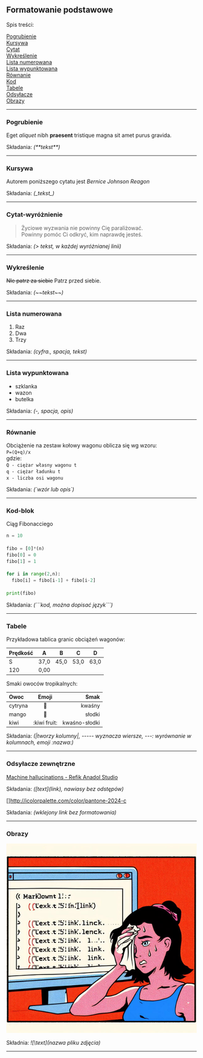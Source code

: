 ## Formatowanie podstawowe

Spis treści:

[Pogrubienie](#pogrubienie)  
[Kursywa](#kursywa)  
[Cytat](#cytat-wyróżnienie)  
[Wykreślenie](#wykreślenie)  
[Lista numerowana](#lista-numerowana)  
[Lista wypunktowana](#lista-wypunktowana)  
[Równanie](#równanie)  
[Kod](#kod-blok)  
[Tabele](#tabele)  
[Odsyłacze](#odsyłacze-zewnętrzne)  
[Obrazy](#obrazy)

---

### Pogrubienie

Eget _aliquet_ nibh **praesent** tristique magna sit amet purus gravida.

Składania: _(\*\*tekst\*\*)_

---

### Kursywa

Autorem poniższego cytatu jest _Bernice Johnson Reagon_

Składania: _(\_tekst\_)_

---

### Cytat-wyróżnienie

> Życiowe wyzwania nie powinny Cię paraliżować.  
> Powinny pomóc Ci odkryć, kim naprawdę jesteś.

Składania: _(\> tekst, w każdej wyróżnianej linii)_

---

### Wykreślenie

~~NIe patrz za siebie~~ Patrz przed siebie.

Składania: _(\~~tekst\~~)_

---

### Lista numerowana

1. Raz
2. Dwa
3. Trzy

Składania: _(cyfra., spacja, tekst)_

---

### Lista wypunktowana

- szklanka
- wazon
- butelka

Składania: _(-, spacja, opis)_

---

### Równanie

Obciążenie na zestaw kołowy wagonu oblicza się wg wzoru:  
`P=(Q+q)/x`  
gdzie:  
`Q - ciężar własny wagonu t`  
`q - ciężar ładunku t`  
`x - liczba osi wagonu`

Składania: _(\`wzór lub opis`)_

<!--oddzielić wiersze 2x spacja + Enter-->

---

### Kod-blok

Ciąg Fibonacciego

```Python
n = 10

fibo = [0]*(n)
fibo[0] = 0
fibo[1] = 1

for i in range(2,n):
  fibo[i] = fibo[i-1] + fibo[i-2]

print(fibo)
```

Składania: _(\```kod, można dopisać język\```)_

---

### Tabele

Przykładowa tablica granic obciążeń wagonów:

| Prędkość |  A   |  B   |  C   |  D   |
| :------- | :--: | :--: | :--: | :--: |
| S        | 37,0 | 45,0 | 53,0 | 63,0 |
| 120      | 0,00 |

Smaki owoców tropikalnych:

| Owoc    |    Emoji     |          Smak |
| :------ | :----------: | ------------: |
| cytryna |   :lemon:    |        kwaśny |
| mango   |   :mango:    |        słodki |
| kiwi    | :kiwi fruit: | kwaśno-słodki |

Składania: _(\|tworzy kolumny\|, \----- wyznacza wiersze, \---: wyrównanie w kolumnach, emoji \:nazwa:)_

---

### Odsyłacze zewnętrzne

[Machine hallucinations - Refik Anadol Studio](http://refikanadol.com/works/machine-hallucinations-space-metaverse/?fbclid=IwAR1w9llGY0RxjgYAcj_zqkDAK60xdpuVrx7efIkVfL_K1uNTZgU__dD5uFc)

Składania: _(\[text]\(link), nawiasy bez odstępów)_

[]http://icolorpalette.com/color/pantone-2024-c

Składania: _(wklejony link bez formatowania)_

---

### Obrazy

![Ich troje: Ja, Markdown & DALL-E3](2023-11-20_18-21-13_markdown-mem-DallE3.jpg)

Składnia: _![\text](nazwa pliku zdjęcia)_

<!--Opcja dwa wleić bezpośrednio link, bez tekstu alternatywnego, dodać dymek-->

---

